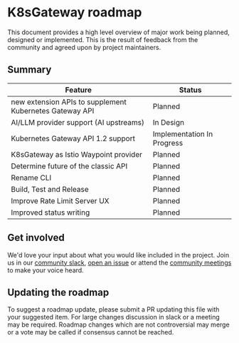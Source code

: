 # K8sGateway roadmap

This document provides a high level overview of major work being planned, designed or implemented. This is the result of feedback from the community and agreed upon by project maintainers.

## Summary

| Feature | Status |
| ---- | ---- |
| new extension APIs to supplement Kubernetes Gateway API | Planned |
| AI/LLM provider support (AI upstreams) | In Design |
| Kubernetes Gateway API 1.2 support | Implementation In Progress |
| K8sGateway as Istio Waypoint provider | Planned |
| Determine future of the classic API | Planned |
| Rename CLI | Planned |
| Build, Test and Release | Planned |
| Improve Rate Limit Server UX | Planned |
| Improved status writing | Planned |

## Get involved

We'd love your input about what you would like included in the project. Join us in our [community slack](https://cloud-native.slack.com/archives/C080D3PJMS4), [open an issue](https://github.com/k8sgateway/community/issues/new) or attend the [community meetings](https://calendar.google.com/calendar/u/1?cid=ZDI0MzgzOWExMGYwMzAxZjVkYjQ0YTU0NmQ1MDJmODA5YTBjZDcwZGI4ZTBhZGNhMzIwYWRlZjJkOTQ4MzU5Y0Bncm91cC5jYWxlbmRhci5nb29nbGUuY29t) to make your voice heard.

## Updating the roadmap

To suggest a roadmap update, please submit a PR updating this file with your suggested item. For large changes discussion in slack or a meeting may be required. Roadmap changes which are not controversial may merge or a vote may be called if consensus cannot be reached.
